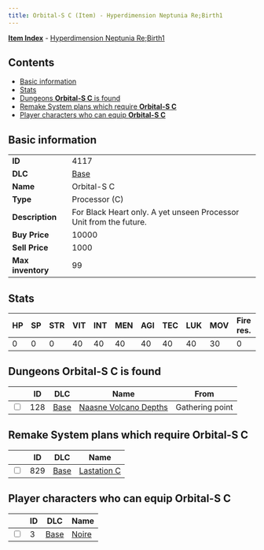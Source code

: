 ```yaml
---
title: Orbital-S C (Item) - Hyperdimension Neptunia Re;Birth1
---
```


[**Item Index**](/neptunia/rb1/item/index.html) - [Hyperdimension Neptunia Re;Birth1](/neptunia/rb1)

## Contents

- [Basic information](#basic-information)
- [Stats](#stats)
- [Dungeons **Orbital-S C** is found](#dungeons-orbital-s-c-is-found)
- [Remake System plans which require **Orbital-S C**](#remake-system-plans-which-require-orbital-s-c)
- [Player characters who can equip **Orbital-S C**](#player-characters-who-can-equip-orbital-s-c)

## Basic information

|   |   |
| -- | -- |
| **ID** | 4117 |
| **DLC** | [Base](/neptunia/rb1/dlc/1-base.html) |
| **Name** | Orbital-S C |
| **Type** | Processor (C) |
| **Description** | For Black Heart only. A yet unseen Processor Unit from the future. |
| **Buy Price** | 10000 |
| **Sell Price** | 1000 |
| **Max inventory** | 99 |


## Stats

| HP | SP | STR | VIT | INT | MEN | AGI | TEC | LUK | MOV | Fire res. | Ice res. | Wind res. | Lightning res. |
| -- | -- | --- | --- | --- | --- | --- | --- | --- | --- | --------- | -------- | --------- | -------------- |
| 0 | 0 | 0 | 40 | 40 | 40 | 40 | 40 | 40 | 30 | 0 | 0 | 0 | 0 |


## Dungeons **Orbital-S C** is found

|    | ID | DLC | Name | From |
| -- | -- | --- | ---- | ---- |
| <input type="checkbox" id="rb1-dungeon-1-128" class="trackbox" /> | 128 | [Base](/neptunia/rb1/dlc/1-base.html) | [Naasne Volcano Depths](/neptunia/rb1/dungeon/1-128-naasne-volcano-depths.html) | Gathering point |


## Remake System plans which require **Orbital-S C**

|    | ID | DLC | Name |
| -- | -- | --- | ---- |
| <input type="checkbox" id="rb1-quest-1-829" class="trackbox" /> | 829 | [Base](/neptunia/rb1/dlc/1-base.html) | [Lastation C](/neptunia/rb1/quest/1-829-lastation-c.html) |


## Player characters who can equip **Orbital-S C**

|    | ID | DLC | Name |
| -- | -- | --- | ---- |
| <input type="checkbox" id="rb1-player-1-3" class="trackbox" /> | 3 | [Base](/neptunia/rb1/dlc/1-base.html) | [Noire](/neptunia/rb1/player/1-3-noire.html) |
